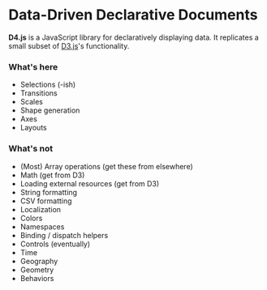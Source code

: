 # Data-Driven Declarative Documents

**D4.js** is a JavaScript library for declaratively displaying data. It replicates a small subset of [D3.js](https://d3js.org)'s functionality.

### What's here

* Selections (-ish)
* Transitions
* Scales
* Shape generation
* Axes
* Layouts

### What's not

* (Most) Array operations (get these from elsewhere)
* Math (get from D3)
* Loading external resources (get from D3)
* String formatting
* CSV formatting
* Localization
* Colors
* Namespaces
* Binding / dispatch helpers
* Controls (eventually)
* Time
* Geography
* Geometry
* Behaviors
